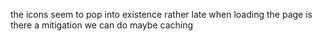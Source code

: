 
the icons seem to pop into existence rather late when loading the page is there a mitigation we can do maybe caching